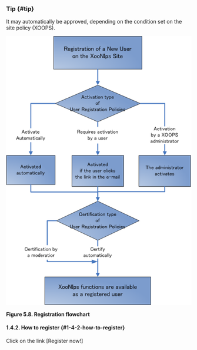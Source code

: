 ### Tip {#tip}

It may automatically be approved, depending on the condition set on the site policy (XOOPS).

![Registration flowchart](../../assets/xoonips-operate10.png)

**Figure 5.8. Registration flowchart**

#### 1.4.2. How to register {#1-4-2-how-to-register}

Click on the link [Register now!]